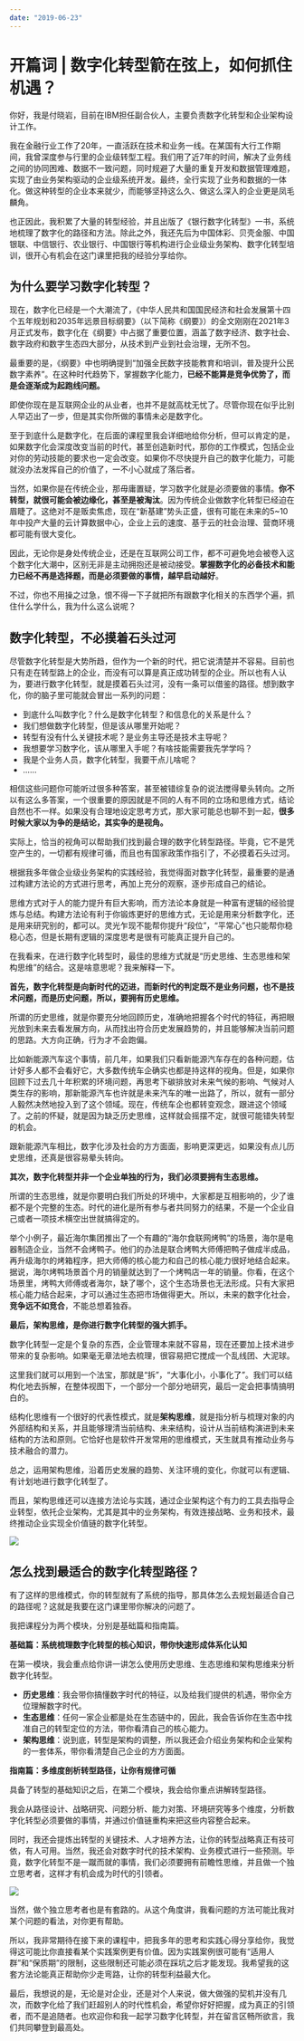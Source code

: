 ```yaml
---
date: "2019-06-23"
---  
```

      
# 开篇词 | 数字化转型箭在弦上，如何抓住机遇？
你好，我是付晓岩，目前在IBM担任副合伙人，主要负责数字化转型和企业架构设计工作。

我在金融行业工作了20年，一直活跃在技术和业务一线。在某国有大行工作期间，我曾深度参与行里的企业级转型工程。我们用了近7年的时间，解决了业务线之间的协同困难、数据不一致问题，同时规避了大量的重复开发和数据管理难题，实现了由业务架构驱动的企业级系统开发。最终，全行实现了业务和数据的一体化。做这种转型的企业本来就少，而能够坚持这么久、做这么深入的企业更是凤毛麟角。

也正因此，我积累了大量的转型经验，并且出版了《银行数字化转型》一书，系统地梳理了数字化的路径和方法。除此之外，我还先后为中国体彩、贝壳金服、中国银联、中信银行、农业银行、中国银行等机构进行企业级业务架构、数字化转型培训，很开心有机会在这门课里把我的经验分享给你。

## 为什么要学习数字化转型？

现在，数字化已经是一个大潮流了，《中华人民共和国国民经济和社会发展第十四个五年规划和2035年远景目标纲要》（以下简称《纲要》）的全文刚刚在2021年3月正式发布，数字化在《纲要》中占据了重要位置，涵盖了数字经济、数字社会、数字政府和数字生态四大部分，从技术到产业到社会治理，无所不包。

<!-- [[[read_end]]] -->

最重要的是，《纲要》中也明确提到“加强全民数字技能教育和培训，普及提升公民数字素养”。在这种时代趋势下，掌握数字化能力，**已经不能算是竞争优势了，而是会逐渐成为起跑线问题。**

即使你现在是互联网企业的从业者，也并不是就高枕无忧了。尽管你现在似乎比别人早迈出了一步，但是其实你所做的事情未必是数字化。

至于到底什么是数字化，在后面的课程里我会详细地给你分析，但可以肯定的是，如果数字化会深度改变当前的时代，甚至创造新时代，那你的工作模式，包括企业对你的劳动技能的要求也一定会改变。如果你不尽快提升自己的数字化能力，可能就没办法发挥自己的价值了，一不小心就成了落后者。

当然，如果你是在传统企业，那毋庸置疑，学习数字化就是必须要做的事情。**你不转型，就很可能会被边缘化，甚至是被淘汰**。因为传统企业做数字化转型已经迫在眉睫了。这绝对不是贩卖焦虑，现在“新基建”势头正盛，很有可能在未来的5\~10年中投产大量的云计算数据中心，企业上云的速度、基于云的社会治理、营商环境都可能有很大变化。

因此，无论你是身处传统企业，还是在互联网公司工作，都不可避免地会被卷入这个数字化大潮中，区别无非是主动拥抱还是被动接受。**掌握数字化的必备技术和能力已经不再是选择题，而是必须要做的事情，越早启动越好**。

不过，你也不用操之过急，恨不得一下子就把所有跟数字化相关的东西学个遍，抓住什么学什么，我为什么这么说呢？

## 数字化转型，不必摸着石头过河

尽管数字化转型是大势所趋，但作为一个新的时代，把它说清楚并不容易。目前也只有走在转型路上的企业，而没有可以算是真正成功转型的企业。所以也有人认为，要进行数字化转型，就是摸着石头过河，没有一条可以借鉴的路径。想到数字化，你的脑子里可能就会冒出一系列的问题：

* 到底什么叫数字化？什么是数字化转型？和信息化的关系是什么？
* 我们想做数字化转型，但是该从哪里开始呢？
* 转型有没有什么关键技术呢？是业务主导还是技术主导呢？
* 我想要学习数字化，该从哪里入手呢？有啥技能需要我先学学吗？
* 我是个业务人员，数字化转型，我要干点儿啥呢？
* ……

相信这些问题你可能听过很多种答案，甚至被错综复杂的说法搅得晕头转向。之所以有这么多答案，一个很重要的原因就是不同的人有不同的立场和思维方式，结论自然也不一样。如果没有合理地设定思考方式，那大家可能总也聊不到一起，**很多时候大家以为争的是结论，其实争的是视角。**

实际上，恰当的视角可以帮助我们找到最合理的数字化转型路径。毕竟，它不是凭空产生的，一切都有规律可循，而且也有国家政策作指引了，不必摸着石头过河。

根据我多年做企业级业务架构的实践经验，我觉得面对数字化转型，最重要的是通过构建方法论的方式进行思考，再加上充分的观察，逐步形成自己的结论。

思维方式对于人的能力提升有巨大影响，而方法论本身就是一种富有逻辑的经验提炼与总结。构建方法论有利于你锻炼更好的思维方式，无论是用来分析数字化，还是用来研究别的，都可以。灵光乍现不能帮你提升“段位”，“平常心”也只能帮你稳稳心态，但是长期有逻辑的深度思考是很有可能真正提升自己的。

在我看来，在进行数字化转型时，最佳的思维方式就是“历史思维、生态思维和架构思维”的结合。这是啥意思呢？我来解释一下。

**首先，数字化转型是向新时代的迈进，而新时代的判定既不是业务问题，也不是技术问题，而是历史问题，所以，要拥有历史思维。**

所谓的历史思维，就是你要充分地回顾历史，准确地把握各个时代的特征，再把眼光放到未来去看发展方向，从而找出符合历史发展趋势的，并且能够解决当前问题的思路。大方向正确，行为才不会跑偏。

比如新能源汽车这个事情，前几年，如果我们只看新能源汽车存在的各种问题，估计好多人都不会看好它，大多数传统车企确实也都是持这样的视角。但是，如果你回顾下过去几十年积累的环境问题，再思考下碳排放对未来气候的影响、气候对人类生存的影响，那新能源汽车也许就是未来汽车的唯一出路了，所以，就有一部分人毅然决然地投入到了这个领域。现在，传统车企也都转变观念，跟进这个领域了。之前的怀疑，就是因为缺乏历史思维，这样就会摇摆不定，就很可能错失转型的机会。

跟新能源汽车相比，数字化涉及社会的方方面面，影响更深更远，如果没有点儿历史思维，还真是很容易晕头转向。

**其次，数字化转型并非一个企业单独的行为，我们必须要拥有生态思维。**

所谓的生态思维，就是你要明白我们所处的环境中，大家都是互相影响的，少了谁都不是个完整的生态。时代的进化是所有参与者共同努力的结果，不是一个企业自己或者一项技术横空出世就搞得定的。

举个小例子，最近海尔集团推出了一个有趣的“海尔食联网烤鸭”的场景，海尔是电器制造企业，当然不会烤鸭子。他们的办法是联合烤鸭大师傅把鸭子做成半成品，再升级海尔的烤箱程序，把大师傅的核心能力和自己的核心能力很好地结合起来。据说，海尔烤鸭场景首个月的销量就达到了一个烤鸭店一年的销量。你看，在这个场景里，烤鸭大师傅或者海尔，缺了哪个，这个生态场景也无法形成。只有大家把核心能力结合起来，才可以通过生态把市场做得更大。所以，未来的数字化社会，**竞争远不如竞合**，不能总想着独吞。

**最后，架构思维，是你进行数字化转型的强大抓手。**

数字化转型一定是个复杂的东西，企业管理本来就不容易，现在还要加上技术进步带来的复杂影响。如果毫无章法地去梳理，很容易把它搅成一个乱线团、大泥球。

这里我们就可以用到一个法宝，那就是“拆”，“大事化小，小事化了”。我们可以结构化地去拆解，在整体视图下，一个部分一个部分地研究，最后一定会把事情搞明白的。

结构化思维有一个很好的代表性模式，就是**架构思维**，就是指分析与梳理对象的内外部结构和关系，并且能够理清当前结构、未来结构，设计从当前结构演进到未来结构的方法和原则。它恰好也是软件开发常用的思维模式，天生就具有推动业务与技术融合的潜力。

总之，运用架构思维，沿着历史发展的趋势、关注环境的变化，你就可以有逻辑、有计划地进行数字化转型了。

而且，架构思维还可以连接方法论与实践，通过企业架构这个有力的工具去指导企业转型，依托企业架构，尤其是其中的业务架构，有效连接战略、业务和技术，最终推动企业实现全价值链的数字化转型。

![](./httpsstatic001geekbangorgresourceimagede85de6b93b22007aeeb38a7c4bafe2ff685.jpg)

## 怎么找到最适合的数字化转型路径？

有了这样的思维模式，你的转型就有了系统的指导，那具体怎么去规划最适合自己的路径呢？这就是我要在这门课里带你解决的问题了。

我把课程分为两个模块，分别是基础篇和指南篇。

**基础篇：系统梳理数字化转型的核心知识，带你快速形成体系化认知**

在第一模块，我会重点给你讲一讲怎么使用历史思维、生态思维和架构思维来分析数字化转型。

* **历史思维**：我会带你搞懂数字时代的特征，以及给我们提供的机遇，带你全方位理解数字时代。
* **生态思维**：任何一家企业都是处在生态链中的，因此，我会告诉你在生态中找准自己的转型定位的方法，带你看清自己的核心能力。
* **架构思维**：说到底，转型是架构的调整，所以我还会介绍业务架构和企业架构的一套体系，带你看清楚自己企业的方方面面。

**指南篇：多维度剖析转型路径，让你有规律可循**

具备了转型的基础知识之后，在第二个模块，我会给你重点讲解转型路径。

我会从路径设计、战略研究、问题分析、能力对策、环境研究等多个维度，分析数字化转型必须要做的事情，并通过价值链重构来把这些内容整合起来。

同时，我还会提炼出转型的关键技术、人才培养方法，让你的转型战略真正有技可依，有人可用。当然，我还会对数字时代的技术架构、业务模式进行一些预测。毕竟，数字化转型不是一蹴而就的事情，我们必须要拥有前瞻性思维，并且做一个独立思考者，这样才有机会成为时代的引领者。

![](./httpsstatic001geekbangorgresourceimage09d209f59d371f973e643d2729ca225ff0d2.jpg)

当然，做个独立思考者也是有套路的。从这个角度讲，我看问题的方法可能比我对某个问题的看法，对你更有帮助。

所以，我非常期待在接下来的课程中，把我多年的思考和实践心得分享给你，我觉得这可能比你直接看某个实践案例更有价值。因为实践案例很可能有“适用人群”和“保质期”的限制，这些限制还可能必须在踩坑之后才能发现。我希望我的这套方法论能真正帮助你少走弯路，让你的转型利益最大化。

最后，我想说的是，无论是对企业，还是对个人来说，做大做强的契机并没有几次，而数字化给了我们赶超别人的时代性机会，希望你好好把握，成为真正的引领者，而不是追随者。也欢迎你和我一起学习数字化转型，并在留言区畅所欲言，我们共同攀登到最高处。